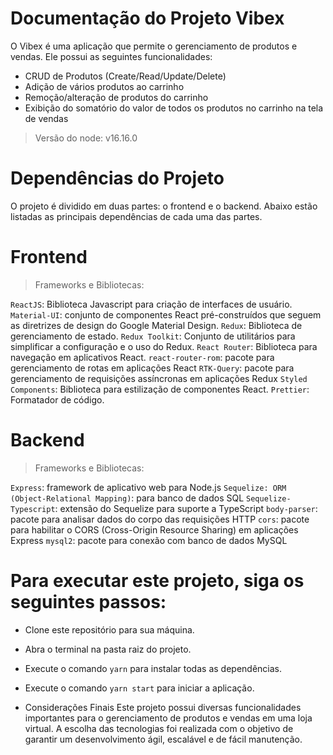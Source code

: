 # Documentação do Projeto Vibex

O Vibex é uma aplicação que permite o gerenciamento de produtos e vendas. Ele possui as seguintes funcionalidades:

- CRUD de Produtos (Create/Read/Update/Delete)
- Adição de vários produtos ao carrinho
- Remoção/alteração de produtos do carrinho
- Exibição do somatório do valor de todos os produtos no carrinho na tela de vendas

> Versão do node: v16.16.0

# Dependências do Projeto

O projeto é dividido em duas partes: o frontend e o backend. Abaixo estão listadas as principais dependências de cada uma das partes.

# Frontend

> Frameworks e Bibliotecas:

`ReactJS`: Biblioteca Javascript para criação de interfaces de usuário.
`Material-UI`: conjunto de componentes React pré-construídos que seguem as diretrizes de design do Google Material Design.
`Redux`: Biblioteca de gerenciamento de estado.
`Redux Toolkit`: Conjunto de utilitários para simplificar a configuração e o uso do Redux.
`React Router`: Biblioteca para navegação em aplicativos React.
`react-router-rom`: pacote para gerenciamento de rotas em aplicações React
`RTK-Query`: pacote para gerenciamento de requisições assíncronas em aplicações Redux
`Styled Components`: Biblioteca para estilização de componentes React.
`Prettier`: Formatador de código.

# Backend

> Frameworks e Bibliotecas:

`Express`: framework de aplicativo web para Node.js
`Sequelize: ORM (Object-Relational Mapping)`: para banco de dados SQL
`Sequelize-Typescript`: extensão do Sequelize para suporte a TypeScript
`body-parser`: pacote para analisar dados do corpo das requisições HTTP
`cors`: pacote para habilitar o CORS (Cross-Origin Resource Sharing) em aplicações Express
`mysql2`: pacote para conexão com banco de dados MySQL

# Para executar este projeto, siga os seguintes passos:

- Clone este repositório para sua máquina.
- Abra o terminal na pasta raiz do projeto.
- Execute o comando `yarn` para instalar todas as dependências.
- Execute o comando `yarn start` para iniciar a aplicação.

- Considerações Finais
  Este projeto possui diversas funcionalidades importantes para o gerenciamento de produtos e vendas em uma loja virtual. A escolha das tecnologias foi realizada com o objetivo de garantir um desenvolvimento ágil, escalável e de fácil manutenção.
